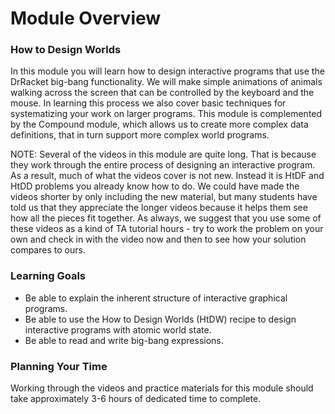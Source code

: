 # Module Overview

### How to Design Worlds

In this module you will learn how to design interactive programs that use the DrRacket big-bang functionality. We will make simple animations of animals walking across the screen that can be controlled by the keyboard and the mouse. In learning this process we also cover basic techniques for systematizing your work on larger programs. This module is complemented by the Compound module, which allows us to create more complex data definitions, that in turn support more complex world programs.

NOTE: Several of the videos in this module are quite long. That is because they work through the entire process of designing an interactive program. As a result, much of what the videos cover is not new. Instead it is HtDF and HtDD problems you already know how to do. We could have made the videos shorter by only including the new material, but many students have told us that they appreciate the longer videos because it helps them see how all the pieces fit together. As always, we suggest that you use some of these videos as a kind of TA tutorial hours - try to work the problem on your own and check in with the video now and then to see how your solution compares to ours.


### Learning Goals

- Be able to explain the inherent structure of interactive graphical programs.
- Be able to use the How to Design Worlds (HtDW) recipe to design interactive programs with atomic world state.
- Be able to read and write big-bang expressions.


### Planning Your Time

Working through the videos and practice materials for this module should take approximately 3-6 hours of dedicated time to complete.








